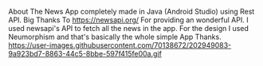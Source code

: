 About
The News App completely made in Java (Android Studio) using Rest API. Big Thanks To https://newsapi.org/ For providing an wonderful API. I used newsapi's API to fetch all the news in the app. For the design I used Neumorphism and that's basically the whole simple App Thanks.
https://user-images.githubusercontent.com/70138672/202949083-9a923bd7-8863-44c5-8bbe-597f415fe00a.gif

